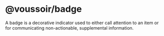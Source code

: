 # @voussoir/badge

A badge is a decorative indicator used to either call attention to an item or
for communicating non-actionable, supplemental information.
